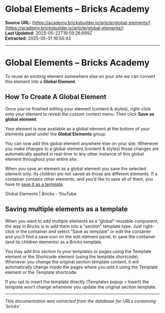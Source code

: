# Global Elements – Bricks Academy

**Source URL:** [https://academy.bricksbuilder.io/article/global-elements/](https://academy.bricksbuilder.io/article/global-elements/)  
**Last Updated:** 2025-05-22T19:59:26.699Z  
**Extracted:** 2025-05-31 16:56:43

---

# Global Elements – Bricks Academy

To reuse an existing element somewhere else on your site we can convert this element into a **Global Element**.

## How To Create A Global Element

Once you’ve finished editing your element (content & styles), right-click onto your element to reveal the custom context menu. Then click **Save as global element**.

Your element is now available as a global element at the bottom of your elements panel under the **Global Elements** group.

You can now add this global element anywhere else on your site. Whenever you make changes to a global element (content & styles) those changes are automatically applied in real-time to any other instance of this global element throughout your entire site.

When you save an element as a global element you save the selected element only. Its children are not saved as those are different elements. If a container contains other elements, and you’d like to save all of them, you have to [save it as a template](#multiple-elements).

Global Elements | Bricks - YouTube

[](https://www.youtube.com/watch?v=Ny7qucg8pvM&embeds_referring_euri=https%3A%2F%2Facademy.bricksbuilder.io%2F)

## Saving multiple elements as a template

When you want to add multiple elements as a “global” reusable component, the way in Bricks is to add them into a “section” template type. Just right-click in the container and select “Save as template” or edit the container and you’ll find a save icon on the edit element panel, to save the container (and its children elements) as a Bricks template.

You may add this section to your templates or pages using the Template element or the Shortcode element (using the template shortcode). Whenever you change the original section template content, it will automatically change inside the pages where you add it using the Template element or the Template shortcode.

If you opt to insert the template directly (Templates popup > Insert) the template won’t change whenever you update the original section template.

---

*This documentation was extracted from the database for URLs containing 'bricks'*
